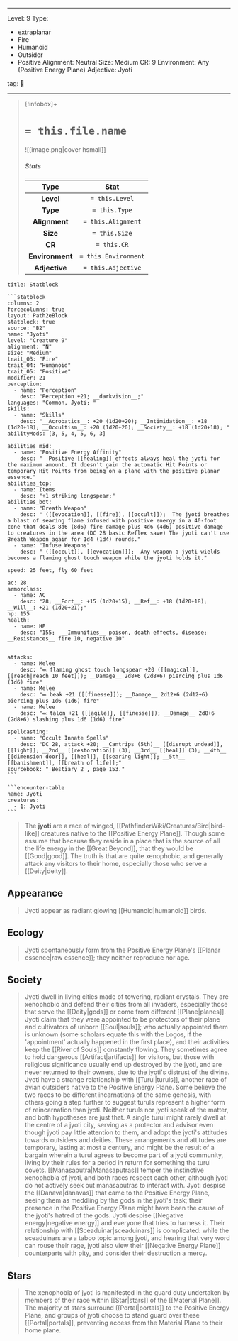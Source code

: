 
---


Level: 9
Type:
- extraplanar
- Fire
- Humanoid
- Outsider
- Positive
Alignment: Neutral
Size: Medium
CR: 9
Environment: Any (Positive Energy Plane)
Adjective: Jyoti


tag: 👹

---

> [!infobox]+
> #  `= this.file.name`
> ![[image.png|cover hsmall]]
> ##### Stats
> Type | Stat |
> :---:|:---:|
> **Level** | `= this.Level` |
> **Type** | `= this.Type` |
> **Alignment** | `= this.Alignment` |
> **Size** | `= this.Size` |
> **CR** | `= this.CR` |
> **Environment** | `= this.Environment` |
> **Adjective** | `= this.Adjective` |




````ad-info
title: Statblock

```statblock
columns: 2
forcecolumns: true
layout: Path2eBlock
statblock: true
source: "B2"
name: "Jyoti"
level: "Creature 9"
alignment: "N"
size: "Medium"
trait_03: "Fire"
trait_04: "Humanoid"
trait_05: "Positive"
modifier: 21
perception:
  - name: "Perception"
    desc: "Perception +21; __darkvision__;"
languages: "Common, Jyoti; "
skills:
  - name: "Skills"
    desc: "__Acrobatics__: +20 (1d20+20); __Intimidation__: +18 (1d20+18); __Occultism__: +20 (1d20+20); __Society__: +18 (1d20+18); "
abilityMods: [3, 5, 4, 5, 6, 3]

abilities_mid:
  - name: "Positive Energy Affinity"
    desc: "  Positive [[healing]] effects always heal the jyoti for the maximum amount. It doesn't gain the automatic Hit Points or temporary Hit Points from being on a plane with the positive planar essence."
abilities_top:
  - name: Items
    desc: "+1 striking longspear;"
abilities_bot:
  - name: "Breath Weapon"
    desc: " ([[evocation]], [[fire]], [[occult]]);  The jyoti breathes a blast of searing flame infused with positive energy in a 40-foot cone that deals 8d6 (8d6) fire damage plus 4d6 (4d6) positive damage to creatures in the area (DC 28 basic Reflex save) The jyoti can't use Breath Weapon again for 1d4 (1d4) rounds."
  - name: "Infuse Weapons"
    desc: " ([[occult]], [[evocation]]);  Any weapon a jyoti wields becomes a flaming ghost touch weapon while the jyoti holds it."

speed: 25 feet, fly 60 feet

ac: 28
armorclass:
  - name: AC
    desc: "28; __Fort__: +15 (1d20+15); __Ref__: +18 (1d20+18); __Will__: +21 (1d20+21);"
hp: 155
health:
  - name: HP
    desc: "155;  __Immunities__ poison, death effects, disease; __Resistances__ fire 10, negative 10"


attacks:
  - name: Melee
    desc: "⬻ flaming ghost touch longspear +20 ([[magical]], [[reach|reach 10 feet]]); __Damage__ 2d8+6 (2d8+6) piercing plus 1d6 (1d6) fire"
  - name: Melee
    desc: "⬻ beak +21 ([[finesse]]); __Damage__ 2d12+6 (2d12+6) piercing plus 1d6 (1d6) fire"
  - name: Melee
    desc: "⬻ talon +21 ([[agile]], [[finesse]]); __Damage__ 2d8+6 (2d8+6) slashing plus 1d6 (1d6) fire"

spellcasting:
  - name: "Occult Innate Spells"
    desc: "DC 28, attack +20; __Cantrips (5th)__ [[disrupt undead]], [[light]]; __2nd__ [[restoration]] (3); __3rd__ [[heal]] (3); __4th__ [[dimension door]], [[heal]], [[searing light]]; __5th__ [[banishment]], [[breath of life]];"
sourcebook: "_Bestiary 2_, page 153."
```

```encounter-table
name: Jyoti
creatures:
  - 1: Jyoti
```

````



> The **jyoti** are a race of winged, [[PathfinderWiki/Creatures/Bird|bird-like]] creatures native to the [[Positive Energy Plane]]. Though some assume that because they reside in a place that is the source of all the life energy in the [[Great Beyond]], that they would be [[Good|good]]. The truth is that are quite xenophobic, and generally attack any visitors to their home, especially those who serve a [[Deity|deity]].



## Appearance

> Jyoti appear as radiant glowing [[Humanoid|humanoid]] birds.


## Ecology

> Jyoti spontaneously form from the Positive Energy Plane's [[Planar essence|raw essence]]; they neither reproduce nor age.


## Society

> Jyoti dwell in living cities made of towering, radiant crystals. They are xenophobic and defend their cities from all invaders, especially those that serve the [[Deity|gods]] or come from different [[Plane|planes]]. Jyoti claim that they were appointed to be protectors of their plane and cultivators of unborn [[Soul|souls]]; who actually appointed them is unknown (some scholars equate this with the Logos, if the 'appointment' actually happened in the first place), and their activities keep the [[River of Souls]] constantly flowing. They sometimes agree to hold dangerous [[Artifact|artifacts]] for visitors, but those with religious significance usually end up destroyed by the jyoti, and are never returned to their owners, due to the jyoti's distrust of the divine.
> Jyoti have a strange relationship with [[Turul|turuls]], another race of avian outsiders native to the Positive Energy Plane. Some believe the two races to be different incarnations of the same genesis, with others going a step further to suggest turuls represent a higher form of reincarnation than jyoti. Neither turuls nor jyoti speak of the matter, and both hypotheses are just that. A single turul might rarely dwell at the centre of a jyoti city, serving as a protector and advisor even though jyoti pay little attention to them, and adopt the jyoti's attitudes towards outsiders and deities. These arrangements and attitudes are temporary, lasting at most a century, and might be the result of a bargain wherein a turul agrees to become part of a jyoti community, living by their rules for a period in return for something the turul covets.
> [[Manasaputra|Manasaputras]] temper the instinctive xenophobia of jyoti, and both races respect each other, although jyoti do not actively seek out manasaputras to interact with. Jyoti despise the [[Danava|danavas]] that came to the Positive Energy Plane, seeing them as meddling by the gods in the jyoti's task; their presence in the Positive Energy Plane might have been the cause of the jyoti's hatred of the gods.
> Jyoti despise [[Negative energy|negative energy]] and everyone that tries to harness it. Their relationship with [[Sceaduinar|sceaduinars]] is complicated: while the sceaduinars are a taboo topic among jyoti, and hearing that very word can rouse their rage, jyoti also view their [[Negative Energy Plane]] counterparts with pity, and consider their destruction a mercy.


## Stars

> The xenophobia of jyoti is manifested in the guard duty undertaken by members of their race within [[Star|stars]] of the [[Material Plane]]. The majority of stars surround [[Portal|portals]] to the Positive Energy Plane, and groups of jyoti choose to stand guard over these [[Portal|portals]], preventing access from the Material Plane to their home plane.









